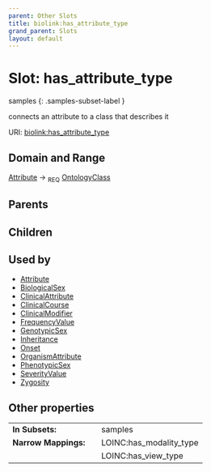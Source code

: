 ```yaml
---
parent: Other Slots
title: biolink:has_attribute_type
grand_parent: Slots
layout: default
---
```


# Slot: has_attribute_type

samples
{: .samples-subset-label }


connects an attribute to a class that describes it

URI: [biolink:has_attribute_type](https://w3id.org/biolink/vocab/has_attribute_type)

## Domain and Range

[Attribute](Attribute.md) ->  <sub>REQ</sub> [OntologyClass](OntologyClass.md)

## Parents


## Children


## Used by

 * [Attribute](Attribute.md)
 * [BiologicalSex](BiologicalSex.md)
 * [ClinicalAttribute](ClinicalAttribute.md)
 * [ClinicalCourse](ClinicalCourse.md)
 * [ClinicalModifier](ClinicalModifier.md)
 * [FrequencyValue](FrequencyValue.md)
 * [GenotypicSex](GenotypicSex.md)
 * [Inheritance](Inheritance.md)
 * [Onset](Onset.md)
 * [OrganismAttribute](OrganismAttribute.md)
 * [PhenotypicSex](PhenotypicSex.md)
 * [SeverityValue](SeverityValue.md)
 * [Zygosity](Zygosity.md)

## Other properties

|  |  |  |
| --- | --- | --- |
| **In Subsets:** | | samples |
| **Narrow Mappings:** | | LOINC:has_modality_type |
|  | | LOINC:has_view_type |


